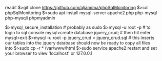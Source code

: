 readit
$>git clone https://github.com/aljamima/phpSqlMonitoring
$>cd phpSqlMonitoring
$>sudo apt install mysql-server apache2 php php-mysql php-mysqli phpmyadmin

$>mysql_secure_installation # probably as sudo
$>mysql -u root -p   # to login to sql console
mysql>create database jquery_crud; # then hit enter
mysql>exit
$>mysql -u root -p jquery_crud < jquery_crud.sql   # this inserts our tables into the jquery database
should now be ready to copy all files into 
$>sudo cp -r * /var/www/html
$>sudo service apache2 restart
and set your browser to view 'localhost' or 127.0.0.1

